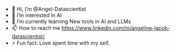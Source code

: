 - 👋 Hi, I’m @Angel-Datascientist
- 👀 I’m interested in AI 
- 🌱 I’m currently learning New tools in AI and LLMs
-  📫 How to reach me https://www.linkedin.com/in/angeline-jacob-datascientist/
- ⚡ Fun fact: Love spent time with my self.

<!---
Angel-Datascientist/Angel-Datascientist is a ✨ special ✨ repository because its `README.md` (this file) appears on your GitHub profile.
You can click the Preview link to take a look at your changes.
--->
